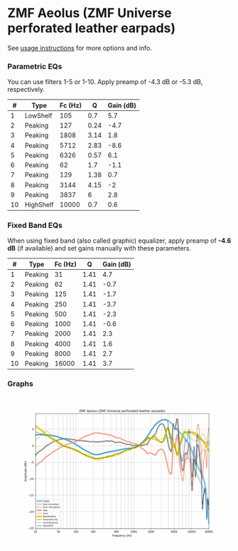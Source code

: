 # ZMF Aeolus (ZMF Universe perforated leather earpads)
See [usage instructions](https://github.com/jaakkopasanen/AutoEq#usage) for more options and info.

### Parametric EQs
You can use filters 1-5 or 1-10. Apply preamp of -4.3 dB or -5.3 dB, respectively.

|   # | Type      |   Fc (Hz) |    Q |   Gain (dB) |
|-----|-----------|-----------|------|-------------|
|   1 | LowShelf  |       105 | 0.7  |         5.7 |
|   2 | Peaking   |       127 | 0.24 |        -4.7 |
|   3 | Peaking   |      1808 | 3.14 |         1.8 |
|   4 | Peaking   |      5712 | 2.83 |        -8.6 |
|   5 | Peaking   |      6326 | 0.57 |         6.1 |
|   6 | Peaking   |        62 | 1.7  |        -1.1 |
|   7 | Peaking   |       129 | 1.38 |         0.7 |
|   8 | Peaking   |      3144 | 4.15 |        -2   |
|   9 | Peaking   |      3837 | 6    |         2.8 |
|  10 | HighShelf |     10000 | 0.7  |         0.6 |

### Fixed Band EQs
When using fixed band (also called graphic) equalizer, apply preamp of **-4.6 dB** (if available) and set gains manually with these parameters.

|   # | Type    |   Fc (Hz) |    Q |   Gain (dB) |
|-----|---------|-----------|------|-------------|
|   1 | Peaking |        31 | 1.41 |         4.7 |
|   2 | Peaking |        62 | 1.41 |        -0.7 |
|   3 | Peaking |       125 | 1.41 |        -1.7 |
|   4 | Peaking |       250 | 1.41 |        -3.7 |
|   5 | Peaking |       500 | 1.41 |        -2.3 |
|   6 | Peaking |      1000 | 1.41 |        -0.6 |
|   7 | Peaking |      2000 | 1.41 |         2.3 |
|   8 | Peaking |      4000 | 1.41 |         1.6 |
|   9 | Peaking |      8000 | 1.41 |         2.7 |
|  10 | Peaking |     16000 | 1.41 |         3.7 |

### Graphs
![](./ZMF%20Aeolus%20(ZMF%20Universe%20perforated%20leather%20earpads).png)

